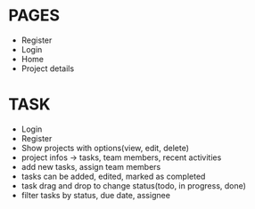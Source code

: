 # PAGES

- Register
- Login
- Home
- Project details

# TASK

- Login
- Register
- Show projects with options(view, edit, delete)
- project infos -> tasks, team members, recent activities
- add new tasks, assign team members
- tasks can be added, edited, marked as completed
- task drag and drop to change status(todo, in progress, done)
- filter tasks by status, due date, assignee
